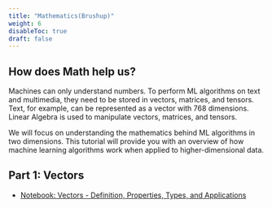 ```yaml
---
title: "Mathematics(Brushup)"
weight: 6
disableToc: true
draft: false
---
```


## How does Math help us?

Machines can only understand numbers. To perform ML algorithms on text and multimedia, they need to be stored in vectors, matrices, and tensors. Text, for example, can be represented as a vector with 768 dimensions. Linear Algebra is used to manipulate vectors, matrices, and tensors. 

We will focus on understanding the mathematics behind ML algorithms in two dimensions. This tutorial will provide you with an overview of how machine learning algorithms work when applied to higher-dimensional data.

## Part 1: Vectors

* [Notebook: Vectors - Definition, Properties, Types, and Applications](https://colab.research.google.com/github/aaubs/ds-master/blob/main/notebooks/M1-Linear-Algebra-Vectors-V4.ipynb)